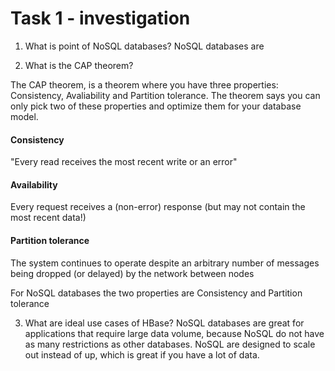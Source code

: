 # Task 1 - investigation

1. What is point of NoSQL databases?
NoSQL databases are 

2. What is the CAP theorem?  


The CAP theorem, is a theorem where you have three properties: Consistency, Avaliability and Partition tolerance. The theorem says you can only pick two of these properties and optimize them for your database model. 
#### Consistency
"Every read receives the most recent write or an error"
#### Availability
Every request receives a (non-error) response (but may not contain the most recent data!)
#### Partition tolerance
The system continues to operate despite an arbitrary number of messages being dropped (or delayed) by the network between nodes  

For NoSQL databases the two properties are Consistency and Partition tolerance

3. What are ideal use cases of HBase?
NoSQL databases are great for applications that require large data volume, because NoSQL do not have as many restrictions as other databases. NoSQL are designed to scale out instead of up, which is great if you have a lot of data. 
